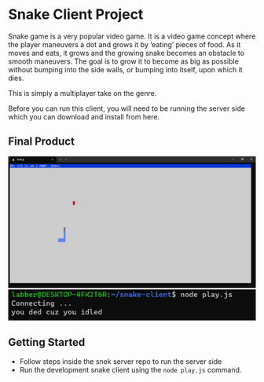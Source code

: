 # Snake Client Project

Snake game is a very popular video game. It is a video game concept where the player maneuvers a dot and grows it by ‘eating’ pieces of food. As it moves and eats, it grows and the growing snake becomes an obstacle to smooth maneuvers. The goal is to grow it to become as big as possible without bumping into the side walls, or bumping into itself, upon which it dies.

This is simply a multiplayer take on the genre.

Before you can run this client, you will need to be running the server side which you can download and install from here. 

## Final Product

!["Image of the snake game in action"](./snake-screenshot.png?raw=true)
!["Image of the terminal with a snarky message after losing"](./snake-terminal-screenshot.png?raw=true)


## Getting Started

- Follow steps inside the snek server repo to run the server side
- Run the development snake client using the `node play.js` command.